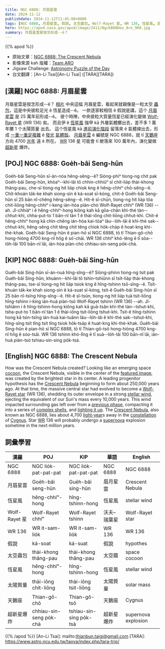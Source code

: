 ```yaml
---
title: NGC 6888: 月眉星雲
date: 2024-11-12
publishdate: 2024-11-12T11:45:00+0800
tags: [NGC 6888, 月眉星雲, 假說, 太空蟲包, Wolf-Rayet 星, WR 136, 恆星風, 超新星爆炸, 太陽質量, 天鵝座]
hero: https://apod.nasa.gov/apod/image/2411/Ngc6888Hoo_Aro_960.jpg
summary: 月眉星雲是按怎形成--ê？
---
```


{{% apod %}}

- 原始文章：[NGC 6888: The Crescent Nebula](https://apod.nasa.gov/apod/ap241112.html)
- 影像來源 kah 版權：[Team ARO](https://astroaro.fr/en/team-presentation/)
- Jigsaw Challenge: [Astronomy Puzzle of the Day](https://www.scigames.org/apps/webjigsaw2/index.php)
- 台文翻譯：[An-Li Tsai][An-Li Tsai] ([TARA][TARA])

## [漢羅] NGC 6888: 月眉星雲
月眉星雲是按怎形成--ê？
[相片][featured image] 中央這幅 月眉星雲，看起來就親像是一粒太空 [蟲包][cocoon]，這是中央彼粒足光 ê 恆星造成--ê。
一款逐家較相信 ê 假說是講，這个 [月眉星雲][Crescent Nebula 1] 是 25 萬年前形成--ê。
彼个時陣，中央彼粒大質量恆星已經演化變做 [Wolf-Rayet 星][Wolf-Rayet star] (WR 136) 矣。
而且伊 ê [恆星風][stellar wind] 強甲 kā 外層氣體擲出去，差不多 1 萬年擲 1 个太陽質量 出去。
這个恆星風 kā [進前演化階段][previous phase] 留落來 ê 氣體捒出去，形成 [一重一重足複雜][complex shells] ê [發光][lighting it up] [氣體殼][complex shells]。
[月眉星雲][Crescent Nebula 2] ê 編號是 NGC 6888，就 tī [天鵝][Cygnus][座][constellation] 方向 4700 [光年][light-year] 遠 ê 所在。
[WR][WR] 136 星 可能會 tī 紲落來 100 萬年內，演化變做 [超新星][supernova] 爆炸。

## [POJ] NGC 6888: Goe̍h-bâi Seng-hûn
Goe̍h-bâi Seng-hûn sī-án-nóa hêng-sêng--ê?
Siòng-phìⁿ tiong-ng chit pak Goe̍h-bâi Seng-hûn, khòaⁿ--khí-lâi tō chhin-chhiūⁿ sī chi̍t-lia̍p thài-khong thâng-pau, che-sī tiong-ng hit lia̍p chiok kng ê hêng-chhiⁿ chō-sêng--ê.
Chi̍t-khoán ta̍k-ke khah siong-sìn ê ká-soat sī-kóng, chit-ê Goe̍h-bâi Seng-hûn sī 25 bān nî-chêng hêng-sêng--ê.
Hit-ê sî-chūn, tiong-ng hit lia̍p tōa chit-liōng hêng-chhiⁿ í-keng ián-hòa piàn-chò Wolf-Rayet chhiⁿ (WR 136) --ah.
Jî-chhiáⁿ i ê hêng-chhiⁿ-hong kiông kah kā gōa-chân khì-thé tàn--chhut-khì, chha-put-to 1 bān-nî tàn 1 ê thài-iông chit-liōng chhut-khì.
Chit-ê hêng-chhiⁿ hong kā chìn-chêng ián-hòa kai-tōaⁿ lâu--lo̍h-lâi ê khì-thé sak--chhut-khì, hêng-sêng chi̍t têng chi̍t têng chiok ho̍k-cha̍p ê hoat-kng khì-thé-khak.
Goe̍h-bâi Seng-hûn ê pian-hō sī NGC 6888, tō tī Thian-gô-chō hong-hiòng 4700 kng-nî hn̄g ê só͘-chāi.
WR 136 chhiⁿ khó-lêng ē tī sòa--lo̍h-lâi 100 bān-nî lāi, ián-hòa piàn-chò chhiau-sin-seng po̍k-chà.

## [KIP] NGC 6888: Gue̍h-bâi Sing-hûn
Gue̍h-bâi Sing-hûn sī-án-nuá hîng-sîng--ê?
Siòng-phìnn tiong-ng tsit pak Gue̍h-bâi Sing-hûn, khuànn--khí-lâi tō tshin-tshiūnn sī tsi̍t-lia̍p thài-khong thâng-pau, tse-sī tiong-ng hit lia̍p tsiok kng ê hîng-tshinn tsō-sîng--ê.
Tsi̍t-khuán ta̍k-ke khah siong-sìn ê ká-suat sī-kóng, tsit-ê Gue̍h-bâi Sing-hûn sī 25 bān nî-tsîng hîng-sîng--ê.
Hit-ê sî-tsūn, tiong-ng hit lia̍p tuā tsit-liōng hîng-tshinn í-king ián-huà piàn-tsò Wolf-Rayet tshinn (WR 136) --ah.
Jî-tshiánn i ê hîng-tshinn-hong kiông kah kā guā-tsân khì-thé tàn--tshut-khì, tsha-put-to 1 bān-nî tàn 1 ê thài-iông tsit-liōng tshut-khì.
Tsit-ê hîng-tshinn hong kā tsìn-tsîng ián-huà kai-tuānn lâu--lo̍h-lâi ê khì-thé sak--tshut-khì, hîng-sîng tsi̍t tîng tsi̍t tîng tsiok ho̍k-tsa̍p ê huat-kng khì-thé-khak.
Gue̍h-bâi Sing-hûn ê pian-hō sī NGC 6888, tō tī Thian-gô-tsō hong-hiòng 4700 kng-nî hn̄g ê sóo-tsāi.
WR 136 tshinn khó-lîng ē tī suà--lo̍h-lâi 100 bān-nî lāi, ián-huà piàn-tsò tshiau-sin-sing po̍k-tsà.

## [English] NGC 6888: The Crescent Nebula
How was the Crescent Nebula created?
Looking like an emerging space [cocoon][cocoon], the Crescent Nebula, visible in the center of the [featured image][featured image], was created by the brightest star in its center.
A leading progenitor hypothesis has the [Crescent Nebula][Crescent Nebula 1] beginning to form about 250,000 years ago.
At that time, the massive central star had evolved to become a [Wolf-Rayet star][Wolf-Rayet star] (WR 136), shedding its outer envelope in a strong [stellar wind][stellar wind], ejecting the equivalent of our Sun's mass every 10,000 years.
This wind impacted surrounding gas left over from a [previous phase][previous phase], compacting it into a series of [complex shells][complex shells], and [lighting it up][lighting it up].
The [Crescent Nebula][Crescent Nebula 2], also known as NGC 6888, lies about 4,700 [light-year][light-year]s away in the [constellation][constellation] of [Cygnus][Cygnus].
Star [WR][WR] 136 will probably undergo a [supernova][supernova] explosion sometime in the next million years.

## 詞彙學習
|漢羅|POJ|KIP|華語|English|
|-|-|-|-|-|
| NGC 6888 | NGC lio̍k-pat-pat-pat | NGC lio̍k-pat-pat-pat | NGC 6888 | NGC 6888 |
| 月眉星雲 | Goe̍h-bâi seng-hûn | Gue̍h-bâi sing-hûn | 眉月星雲 | Crescent Nebula |
| 恆星風 | hêng-chhiⁿ-hong | hîng-tshinn-hong | 恆星風 | stellar wind |
| Wolf-Rayet 星 | Wolf-Rayet chhiⁿ | Wolf-Rayet tshinn | 沃夫–瑞葉星 | Wolf-Rayet star |
| WR 136 | WR it-sam-lio̍k | WR it-sam-lio̍k | WR 136 | WR 136 |
| 假說 | ká-soat | ká-suat | 假說 | hypothes |
| 太空蟲包 | thài-khong thâng-pau | thài-khong thâng-pau | 太空繭 | space cocoon |
| 恆星風 | hêng-chhiⁿ-hong | hîng-tshinn-hong | 恆星風 | stellar wind |
| 太陽質量 | thài-iông chit-liōng | thài-iông tsit-liōng | 太陽質量 | solar mass |
| 天鵝座 | Thian-gô-chō | Thian-gô-tsō | 天鵝座 | Cygnus |
| 超新星爆炸 | chhiau-sin-seng po̍k-chà | tshiau-sin-sing po̍k-tsà | 超新星爆炸 | supernova explosion |

{{% /apod %}}
[An-Li Tsai]: mailto:thianbun.taigi@gmail.com
[TARA]: https://www.astro.ncu.edu.tw/taova/index.php/tara-trip/

[copyright]: https://apod.nasa.gov/apod/fap/lib/about_apod.html#srapply
[License3]: https://creativecommons.org/licenses/by-nc-nd/3.0/
[License2]:https://creativecommons.org/licenses/by-nc-nd/2.0/

[cocoon]:https://apod.nasa.gov/apod/ap231224.html
[featured image]:https://astroaro.fr/en/en_ngc-6888/
[Crescent Nebula 1]:https://apod.nasa.gov/apod/ap230904.html
[Wolf-Rayet star]:https://apod.nasa.gov/apod/ap200308.html
[stellar wind]:https://en.wikipedia.org/wiki/Stellar_wind
[previous phase]:http://hyperphysics.phy-astr.gsu.edu/hbase/astro/redsup.html
[complex shells]:https://apod.nasa.gov/apod/ap240107.html
[lighting it up]:https://delavanlakesvet.com/wp-content/uploads/sites/195/2022/03/smiling-cat-for-web.jpg
[Crescent Nebula 2]:https://ui.adsabs.harvard.edu/abs/2000AJ....119.2991M/abstract
[light-year]:https://science.nasa.gov/exoplanets/what-is-a-light-year/
[constellation]:https://spaceplace.nasa.gov/constellations/en/
[Cygnus]:https://en.wikipedia.org/wiki/Cygnus_(constellation)
[WR]:https://astronomy.swin.edu.au/cosmos/w/wolf-rayet+star
[supernova]:https://youtu.be/wymMn-SmALY
